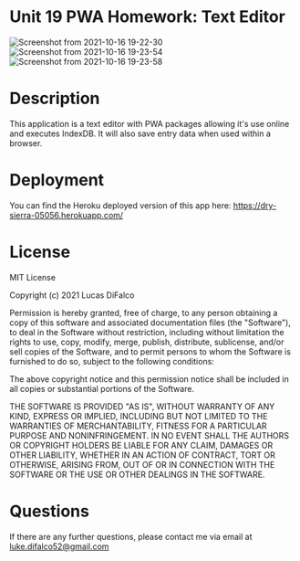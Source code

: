 # Unit 19 PWA Homework: Text Editor


![Screenshot from 2021-10-16 19-22-30](https://user-images.githubusercontent.com/81760763/137604476-07d8e7ce-555c-417f-a742-f13f6d8997cb.png)
![Screenshot from 2021-10-16 19-23-54](https://user-images.githubusercontent.com/81760763/137604477-1f6650f2-4837-4138-8328-bf45c9a360f1.png)
![Screenshot from 2021-10-16 19-23-58](https://user-images.githubusercontent.com/81760763/137604480-4fac397c-fbbf-4768-aa51-51a09f97204e.png)

# Description

This application is a text editor with PWA packages allowing it's use online and executes IndexDB.   It will also save entry data when used within a browser.


# Deployment

You can find the  Heroku deployed version of this app here:
https://dry-sierra-05056.herokuapp.com/

# License 



MIT License

Copyright (c) 2021 Lucas DiFalco

Permission is hereby granted, free of charge, to any person obtaining a copy of this software and associated documentation files (the "Software"), to deal in the Software without restriction, including without limitation the rights to use, copy, modify, merge, publish, distribute, sublicense, and/or sell copies of the Software, and to permit persons to whom the Software is furnished to do so, subject to the following conditions:

The above copyright notice and this permission notice shall be included in all copies or substantial portions of the Software.

THE SOFTWARE IS PROVIDED "AS IS", WITHOUT WARRANTY OF ANY KIND, EXPRESS OR IMPLIED, INCLUDING BUT NOT LIMITED TO THE WARRANTIES OF MERCHANTABILITY, FITNESS FOR A PARTICULAR PURPOSE AND NONINFRINGEMENT. IN NO EVENT SHALL THE AUTHORS OR COPYRIGHT HOLDERS BE LIABLE FOR ANY CLAIM, DAMAGES OR OTHER LIABILITY, WHETHER IN AN ACTION OF CONTRACT, TORT OR OTHERWISE, ARISING FROM, OUT OF OR IN CONNECTION WITH THE SOFTWARE OR THE USE OR OTHER DEALINGS IN THE SOFTWARE.



# Questions

If there are any further questions, please contact me via email at luke.difalco52@gmail.com
